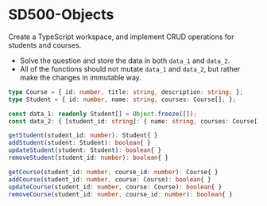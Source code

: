 # SD500-Objects
Create a TypeScript workspace, and implement CRUD operations for students and courses. 
* Solve the question and store the data in both `data_1` and `data_2`.
* All of the functions should not mutate `data_1` and `data_2`, but rather make the changes in immutable way.

```typescript
type Course = { id: number, title: string, description: string; };
type Student = { id: number, name: string, courses: Course[]; };

const data_1: readonly Student[] = Object.freeze([]);
const data_2: { [student_id: string]: { name: string, courses: Course[]; }; } = Object.freeze({});

getStudent(student_id: number): Student{ }
addStudent(student: Student): boolean{ }
updateStudent(student: Student): boolean{ }
removeStudent(student_id: number): boolean{ }

getCourse(student_id: number, course_id: number): Course{ }
addCourse(student_id: number, course: Course): boolean{ }
updateCourse(student_id: number, course: Course): boolean{ }
removeCourse(student_id: number, course_id: number): boolean{ }
```
